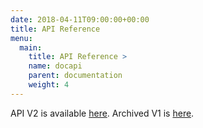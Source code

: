 ```yaml
---
date: 2018-04-11T09:00:00+00:00
title: API Reference
menu:
  main:
    title: API Reference >
    name: docapi
    parent: documentation
    weight: 4
---
```


API V2 is available [here](v2).
Archived V1 is [here](v1).
